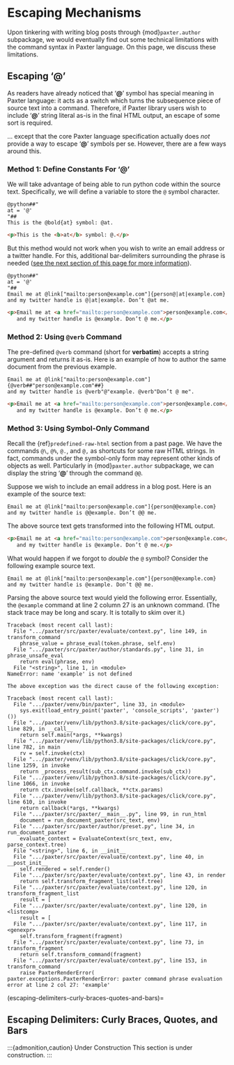 # Escaping Mechanisms

Upon tinkering with writing blog posts through {mod}`paxter.author` subpackage,
we would eventually find out some technical limitations
with the command syntax in Paxter language.
On this page, we discuss these limitations.


## Escaping ‘@’

As readers have already noticed that ‘**@**’ symbol
has special meaning in Paxter language:
it acts as a switch which turns 
the subsequence piece of source text into a command.
Therefore, if Paxter library users wish to include ‘**@**’ string literal
as-is in the final HTML output, an escape of some sort is required.

… except that the core Paxter language specification actually
does _not_ provide a way to escape ‘**@**’ symbols per se.
However, there are a few ways around this.

### Method 1: Define Constants For ‘@’

We will take advantage of being able to run python code within the source text.
Specifically, we will define a variable to store the `@` symbol character.

```paxter
@python##"
at = '@'
"##
This is the @bold{at} symbol: @at.
```

```html
<p>This is the <b>at</b> symbol: @.</p>
```

But this method would not work when you wish to
write an email address or a twitter handle.
For this, additional bar-delimiters surrounding the phrase is needed
([see the next section of this page for more information](#escaping-delimiters-curly-braces-quotes-and-bars)).

```paxter
@python##"
at = '@'
"##
Email me at @link["mailto:person@example.com"]{person@|at|example.com}
and my twitter handle is @|at|example. Don’t @at me.
```

```html
<p>Email me at <a href="mailto:person@example.com">person@example.com</a>
   and my twitter handle is @example. Don’t @ me.</p>
```

### Method 2: Using `@verb` Command

The pre-defined `@verb` command (short for **verbatim**)
accepts a string argument and returns it as-is.
Here is an example of how to author the same document from the previous example.

```paxter
Email me at @link["mailto:person@example.com"]{@verb##"person@example.com"##}
and my twitter handle is @verb"@"example. @verb"Don’t @ me".
```

```html
<p>Email me at <a href="mailto:person@example.com">person@example.com</a>
   and my twitter handle is @example. Don’t @ me.</p>
```

### Method 3: Using Symbol-Only Command

Recall the {ref}`predefined-raw-html` section from a past page.
We have the commands `@\`, `@%`, `@.`, and `@,`
as shortcuts for some raw HTML strings.
In fact, commands under the symbol-only form 
may represent other kinds of objects as well.
Particularly in {mod}`paxter.author` subpackage,
we can display the string ‘**@**’ through the command `@@`.

Suppose we wish to include an email address in a blog post.
Here is an example of the source text:

```paxter
Email me at @link["mailto:person@example.com"]{person@@example.com}
and my twitter handle is @@example. Don’t @@ me.
```

The above source text gets transformed into the following HTML output.

```html
<p>Email me at <a href="mailto:person@example.com">person@example.com</a>
   and my twitter handle is @example. Don’t @ me.</p>
```

What would happen if we forgot to _double_ the `@` symbol?
Consider the following example source text.

```paxter
Email me at @link["mailto:person@example.com"]{person@@example.com}
and my twitter handle is @example. Don’t @@ me.
```

Parsing the above source text would yield the following error.
Essentially, the `@example` command at line 2 column 27 is an unknown command.
(The stack trace may be long and scary. It is totally to skim over it.)

```pytb
Traceback (most recent call last):
  File ".../paxter/src/paxter/evaluate/context.py", line 149, in transform_command
    phrase_value = phrase_eval(token.phrase, self.env)
  File ".../paxter/src/paxter/author/standards.py", line 31, in phrase_unsafe_eval
    return eval(phrase, env)
  File "<string>", line 1, in <module>
NameError: name 'example' is not defined

The above exception was the direct cause of the following exception:

Traceback (most recent call last):
  File ".../paxter/venv/bin/paxter", line 33, in <module>
    sys.exit(load_entry_point('paxter', 'console_scripts', 'paxter')())
  File ".../paxter/venv/lib/python3.8/site-packages/click/core.py", line 829, in __call__
    return self.main(*args, **kwargs)
  File ".../paxter/venv/lib/python3.8/site-packages/click/core.py", line 782, in main
    rv = self.invoke(ctx)
  File ".../paxter/venv/lib/python3.8/site-packages/click/core.py", line 1259, in invoke
    return _process_result(sub_ctx.command.invoke(sub_ctx))
  File ".../paxter/venv/lib/python3.8/site-packages/click/core.py", line 1066, in invoke
    return ctx.invoke(self.callback, **ctx.params)
  File ".../paxter/venv/lib/python3.8/site-packages/click/core.py", line 610, in invoke
    return callback(*args, **kwargs)
  File ".../paxter/src/paxter/__main__.py", line 99, in run_html
    document = run_document_paxter(src_text, env)
  File ".../paxter/src/paxter/author/preset.py", line 34, in run_document_paxter
    evaluate_context = EvaluateContext(src_text, env, parse_context.tree)
  File "<string>", line 6, in __init__
  File ".../paxter/src/paxter/evaluate/context.py", line 40, in __post_init__
    self.rendered = self.render()
  File ".../paxter/src/paxter/evaluate/context.py", line 43, in render
    return self.transform_fragment_list(self.tree)
  File ".../paxter/src/paxter/evaluate/context.py", line 120, in transform_fragment_list
    result = [
  File ".../paxter/src/paxter/evaluate/context.py", line 120, in <listcomp>
    result = [
  File ".../paxter/src/paxter/evaluate/context.py", line 117, in <genexpr>
    self.transform_fragment(fragment)
  File ".../paxter/src/paxter/evaluate/context.py", line 73, in transform_fragment
    return self.transform_command(fragment)
  File ".../paxter/src/paxter/evaluate/context.py", line 153, in transform_command
    raise PaxterRenderError(
paxter.exceptions.PaxterRenderError: paxter command phrase evaluation error at line 2 col 27: 'example'
```

(escaping-delimiters-curly-braces-quotes-and-bars)=
## Escaping Delimiters: Curly Braces, Quotes, and Bars

:::{admonition,caution} Under Construction
This section is under construction.
:::
